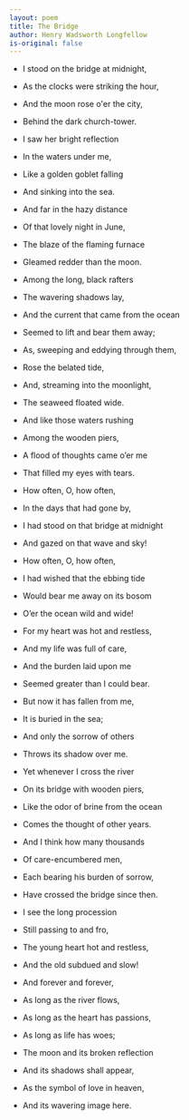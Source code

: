 ```yaml
---
layout: poem
title: The Bridge
author: Henry Wadsworth Longfellow
is-original: false
---
```


- I stood on the bridge at midnight,
- As the clocks were striking the hour,
- And the moon rose o'er the city,
- Behind the dark church-tower.

- I saw her bright reflection
- In the waters under me,
- Like a golden goblet falling
- And sinking into the sea.

- And far in the hazy distance
- Of that lovely night in June,
- The blaze of the flaming furnace
- Gleamed redder than the moon.

- Among the long, black rafters
- The wavering shadows lay,
- And the current that came from the ocean
- Seemed to lift and bear them away;

- As, sweeping and eddying through them,
- Rose the belated tide,
- And, streaming into the moonlight,
- The seaweed floated wide.

- And like those waters rushing
- Among the wooden piers,
- A flood of thoughts came o’er me
- That filled my eyes with tears.

- How often, O, how often,
- In the days that had gone by,
- I had stood on that bridge at midnight
- And gazed on that wave and sky!

- How often, O, how often,
- I had wished that the ebbing tide
- Would bear me away on its bosom
- O’er the ocean wild and wide!

- For my heart was hot and restless,
- And my life was full of care,
- And the burden laid upon me
- Seemed greater than I could bear.

- But now it has fallen from me,
- It is buried in the sea;
- And only the sorrow of others
- Throws its shadow over me.

- Yet whenever I cross the river
- On its bridge with wooden piers,
- Like the odor of brine from the ocean
- Comes the thought of other years.

- And I think how many thousands
- Of care-encumbered men,
- Each bearing his burden of sorrow,
- Have crossed the bridge since then.

- I see the long procession
- Still passing to and fro,
- The young heart hot and restless,
- And the old subdued and slow!

- And forever and forever,
- As long as the river flows,
- As long as the heart has passions,
- As long as life has woes;

- The moon and its broken reflection
- And its shadows shall appear,
- As the symbol of love in heaven,
- And its wavering image here.
